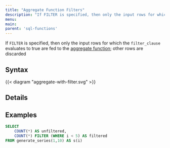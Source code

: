 ```yaml
---
title: "Aggregate Function Filters"
description: "If FILTER is specified, then only the input rows for which the filter_clause evaluates to true are fed to the aggregate function; other rows are discarded"
menu:
main:
parent: 'sql-functions'
---
```


If `FILTER` is specified, then only the input rows for which the `filter_clause` evaluates to true are fed to the [aggregate function](../#aggregate-func); other rows are discarded

## Syntax

{{< diagram "aggregate-with-filter.svg" >}}

## Details

## Examples

```sql
SELECT
    COUNT(*) AS unfiltered,
    COUNT(*) FILTER (WHERE i < 5) AS filtered
FROM generate_series(1,10) AS s(i)
```
